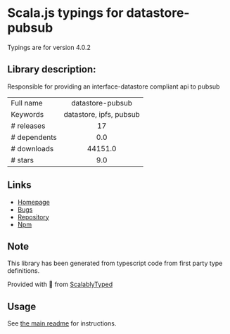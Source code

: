
# Scala.js typings for datastore-pubsub

Typings are for version 4.0.2

## Library description:
Responsible for providing an interface-datastore compliant api to pubsub

|                    |                 |
| ------------------ | :-------------: |
| Full name          | datastore-pubsub |
| Keywords           | datastore, ipfs, pubsub |
| # releases         | 17 |
| # dependents       | 0.0 |
| # downloads        | 44151.0 |
| # stars            | 9.0 |

## Links
- [Homepage](https://github.com/ipfs/js-datastore-pubsub#readme)
- [Bugs](https://github.com/ipfs/js-datastore-pubsub/issues)
- [Repository](https://github.com/ipfs/js-datastore-pubsub)
- [Npm](https://www.npmjs.com/package/datastore-pubsub)
    


## Note
This library has been generated from typescript code from first party type definitions.

Provided with :purple_heart: from [ScalablyTyped](https://github.com/oyvindberg/ScalablyTyped)

## Usage
See [the main readme](../../readme.md) for instructions.


